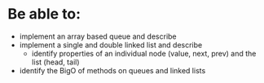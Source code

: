 # Be able to:
- implement an array based queue and describe 
- implement a single and double linked list and describe
    - identify properties of an individual node (value, next, prev) and the list (head, tail)
- identify the BigO of methods on queues and linked lists
